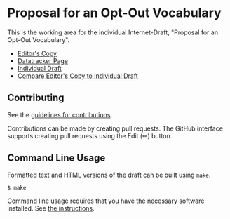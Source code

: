 <!-- regenerate: on (set to off if you edit this file) -->

# Proposal for an Opt-Out Vocabulary

This is the working area for the individual Internet-Draft, "Proposal for an Opt-Out Vocabulary".

* [Editor's Copy](https://paul2keller.github.io/opt-out-vocab-id/#go.draft-keller-aipref-vocab.html)
* [Datatracker Page](https://datatracker.ietf.org/doc/draft-keller-aipref-vocab)
* [Individual Draft](https://datatracker.ietf.org/doc/html/draft-keller-aipref-vocab)
* [Compare Editor's Copy to Individual Draft](https://paul2keller.github.io/opt-out-vocab-id/#go.draft-keller-aipref-vocab.diff)


## Contributing

See the
[guidelines for contributions](https://github.com/paul2keller/opt-out-vocab-id/blob/main/CONTRIBUTING.md).

Contributions can be made by creating pull requests.
The GitHub interface supports creating pull requests using the Edit (✏) button.


## Command Line Usage

Formatted text and HTML versions of the draft can be built using `make`.

```sh
$ make
```

Command line usage requires that you have the necessary software installed.  See
[the instructions](https://github.com/martinthomson/i-d-template/blob/main/doc/SETUP.md).


